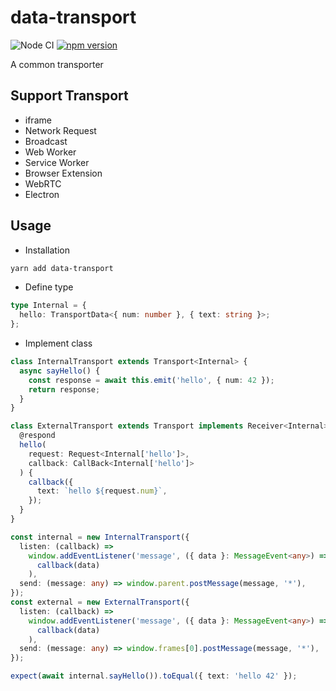 # data-transport

![Node CI](https://github.com/unadlib/data-transport/workflows/Node%20CI/badge.svg)
[![npm version](https://badge.fury.io/js/data-transport.svg)](http://badge.fury.io/js/data-transport)

A common transporter

## Support Transport

- iframe
- Network Request
- Broadcast
- Web Worker
- Service Worker
- Browser Extension
- WebRTC
- Electron

## Usage

* Installation

```sh
yarn add data-transport
```

* Define type

```ts
type Internal = {
  hello: TransportData<{ num: number }, { text: string }>;
};
```

* Implement class

```ts
class InternalTransport extends Transport<Internal> {
  async sayHello() {
    const response = await this.emit('hello', { num: 42 });
    return response;
  }
}

class ExternalTransport extends Transport implements Receiver<Internal> {
  @respond
  hello(
    request: Request<Internal['hello']>,
    callback: CallBack<Internal['hello']>
  ) {
    callback({
      text: `hello ${request.num}`,
    });
  }
}

const internal = new InternalTransport({
  listen: (callback) =>
    window.addEventListener('message', ({ data }: MessageEvent<any>) =>
      callback(data)
    ),
  send: (message: any) => window.parent.postMessage(message, '*'),
});
const external = new ExternalTransport({
  listen: (callback) =>
    window.addEventListener('message', ({ data }: MessageEvent<any>) =>
      callback(data)
    ),
  send: (message: any) => window.frames[0].postMessage(message, '*'),
});

expect(await internal.sayHello()).toEqual({ text: 'hello 42' });
```
